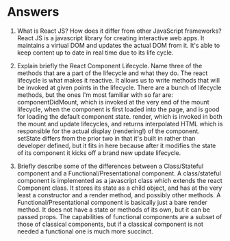 # Answers

1. What is React JS? How does it differ from other JavaScript frameworks?
React JS is a javascript library for creating interactive web apps.  It maintains a virtual DOM and updates the actual DOM from it.  It's able to keep content up to date in real time due to its life cycle.  

2. Explain briefly the React Component Lifecycle. Name three of the methods that are a part of the lifecycle and what they do.
The react lifecycle is what makes it reactive.  It allows us to write methods that will be invoked at given points in the lifecycle.  There are a bunch of lifecycle methods, but the ones I'm most familiar with so far are:
componentDidMount, which is invoked at the very end of the mount lifecycle, when the component is first loaded into the page, and is good for loading the default component state.
render, which is invoked in both the mount and update lifecycles, and returns interpolated HTML which is responsible for the actual display (rendering!) of the component.
setState differs from the prior two in that it's built in rather than developer defined, but it fits in here because after it modifies the state of its component it kicks off a brand new update lifecycle.  


3. Briefly describe some of the differences between a Class/Stateful component and a Functional/Presentational component.
A class/stateful component is implemented as a javascript class which extends the react Component class.  It stores its state as a child object, and has at the very least a constructor and a render method, and possibly other methods.  A Functional/Presentational component is basically just a bare render method.  It does not have a state or methods of its own, but it can be passed props.  The capabilities of functional components are a subset of those of classical components, but if a classical component is not needed a functional one is much more succinct.  
